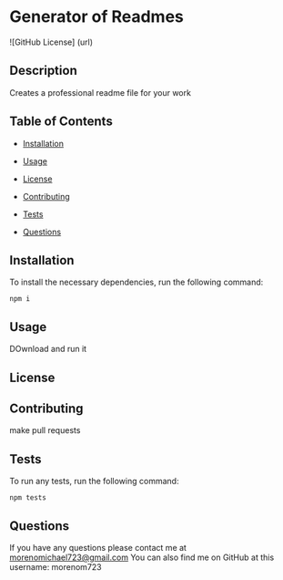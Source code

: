 # Generator of Readmes
![GitHub License] (url)
    
## Description
    
Creates a professional readme file for your work

## Table of Contents

- [Installation](#installation)

- [Usage](#usage)

- [License](#license)

- [Contributing](#contributing)

- [Tests](#tests)

- [Questions](#questions)

## Installation
To install the necessary dependencies, run the following command: 
        
    npm i

## Usage
DOwnload and run it

## License

## Contributing
make pull requests

## Tests
To run any tests, run the following command:

    npm tests

## Questions
If you have any questions please contact me at morenomichael723@gmail.com
You can also find me on GitHub at this username: morenom723